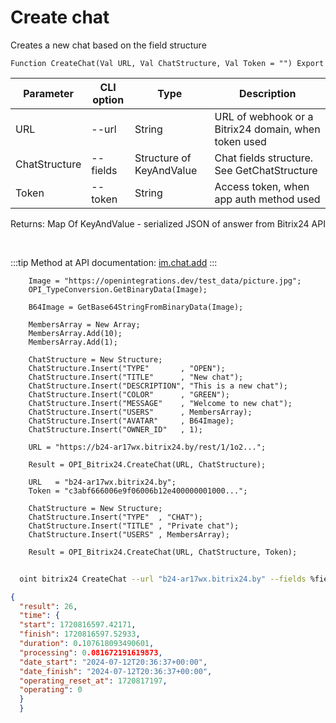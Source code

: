 ﻿---
sidebar_position: 1
---

# Create chat
 Creates a new chat based on the field structure



`Function CreateChat(Val URL, Val ChatStructure, Val Token = "") Export`

  | Parameter | CLI option | Type | Description |
  |-|-|-|-|
  | URL | --url | String | URL of webhook or a Bitrix24 domain, when token used |
  | ChatStructure | --fields | Structure of KeyAndValue | Chat fields structure. See GetChatStructure |
  | Token | --token | String | Access token, when app auth method used |

  
  Returns:  Map Of KeyAndValue - serialized JSON of answer from Bitrix24 API

<br/>

:::tip
Method at API documentation: [im.chat.add](https://dev.1c-bitrix.ru/learning/course/?COURSE_ID=93&LESSON_ID=12093)
:::
<br/>


```bsl title="Code example"
    Image = "https://openintegrations.dev/test_data/picture.jpg";
    OPI_TypeConversion.GetBinaryData(Image);

    B64Image = GetBase64StringFromBinaryData(Image);

    MembersArray = New Array;
    MembersArray.Add(10);
    MembersArray.Add(1);

    ChatStructure = New Structure;
    ChatStructure.Insert("TYPE"       , "OPEN");
    ChatStructure.Insert("TITLE"      , "New chat");
    ChatStructure.Insert("DESCRIPTION", "This is a new chat");
    ChatStructure.Insert("COLOR"      , "GREEN");
    ChatStructure.Insert("MESSAGE"    , "Welcome to new chat");
    ChatStructure.Insert("USERS"      , MembersArray);
    ChatStructure.Insert("AVATAR"     , B64Image);
    ChatStructure.Insert("OWNER_ID"   , 1);

    URL = "https://b24-ar17wx.bitrix24.by/rest/1/1o2...";

    Result = OPI_Bitrix24.CreateChat(URL, ChatStructure);

    URL   = "b24-ar17wx.bitrix24.by";
    Token = "c3abf666006e9f06006b12e400000001000...";

    ChatStructure = New Structure;
    ChatStructure.Insert("TYPE"  , "CHAT");
    ChatStructure.Insert("TITLE" , "Private chat");
    ChatStructure.Insert("USERS" , MembersArray);

    Result = OPI_Bitrix24.CreateChat(URL, ChatStructure, Token);
```



```sh title="CLI command example"
    
  oint bitrix24 CreateChat --url "b24-ar17wx.bitrix24.by" --fields %fields% --token "fe3fa966006e9f06006b12e400000001000..."

```

```json title="Result"
{
  "result": 26,
  "time": {
  "start": 1720816597.42171,
  "finish": 1720816597.52933,
  "duration": 0.107618093490601,
  "processing": 0.081672191619873,
  "date_start": "2024-07-12T20:36:37+00:00",
  "date_finish": "2024-07-12T20:36:37+00:00",
  "operating_reset_at": 1720817197,
  "operating": 0
  }
  }
```
